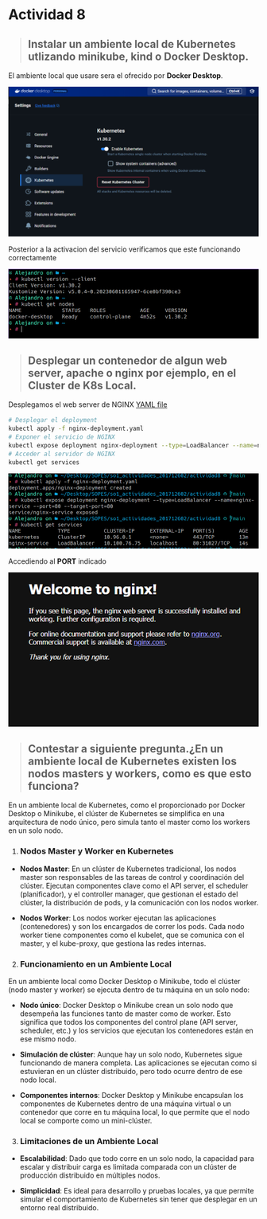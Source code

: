 # Actividad 8

> ## Instalar un ambiente local de Kubernetes utlizando minikube, kind o Docker Desktop.

El ambiente local que usare sera el ofrecido por **Docker Desktop**.

![alt text](imgs/1.png)

Posterior a la activacion del servicio verificamos que este funcionando correctamente

![alt text](imgs/2.png)


> ## Desplegar un contenedor de algun web server, apache o nginx por ejemplo, en el Cluster de K8s Local.

Desplegamos el web server de NGINX [YAML file](nginx-deployment.yaml)

```bash
# Desplegar el deployment
kubectl apply -f nginx-deployment.yaml
# Exponer el servicio de NGINX
kubectl expose deployment nginx-deployment --type=LoadBalancer --name=nginx-service --port=80 --target-port=80
# Acceder al servidor de NGINX
kubectl get services
```

![alt text](imgs/3.png)

Accediendo al **PORT** indicado

![alt text](imgs/4.png)

> ## Contestar a siguiente pregunta.¿En un ambiente local de Kubernetes existen los nodos masters y workers, como es que esto funciona?

En un ambiente local de Kubernetes, como el proporcionado por Docker Desktop o Minikube, el clúster de Kubernetes se simplifica en una arquitectura de nodo único, pero simula tanto el master como los workers en un solo nodo.

1. ### Nodos Master y Worker en Kubernetes

* **Nodos Master**: En un clúster de Kubernetes tradicional, los nodos master son responsables de las tareas de control y coordinación del clúster. Ejecutan componentes clave como el API server, el scheduler (planificador), y el controller manager, que gestionan el estado del clúster, la distribución de pods, y la comunicación con los nodos worker.

* **Nodos Worker**: Los nodos worker ejecutan las aplicaciones (contenedores) y son los encargados de correr los pods. Cada nodo worker tiene componentes como el kubelet, que se comunica con el master, y el kube-proxy, que gestiona las redes internas.

2. ### Funcionamiento en un Ambiente Local
En un ambiente local como Docker Desktop o Minikube, todo el clúster (nodo master y worker) se ejecuta dentro de tu máquina en un solo nodo:

* **Nodo único**: Docker Desktop o Minikube crean un solo nodo que desempeña las funciones tanto de master como de worker. Esto significa que todos los componentes del control plane (API server, scheduler, etc.) y los servicios que ejecutan los contenedores están en ese mismo nodo.

* **Simulación de clúster**: Aunque hay un solo nodo, Kubernetes sigue funcionando de manera completa. Las aplicaciones se ejecutan como si estuvieran en un clúster distribuido, pero todo ocurre dentro de ese nodo local.

* **Componentes internos**: Docker Desktop y Minikube encapsulan los componentes de Kubernetes dentro de una máquina virtual o un contenedor que corre en tu máquina local, lo que permite que el nodo local se comporte como un mini-clúster.

3. ### Limitaciones de un Ambiente Local

* **Escalabilidad**: Dado que todo corre en un solo nodo, la capacidad para escalar y distribuir carga es limitada comparada con un clúster de producción distribuido en múltiples nodos.

* **Simplicidad**: Es ideal para desarrollo y pruebas locales, ya que permite simular el comportamiento de Kubernetes sin tener que desplegar en un entorno real distribuido.